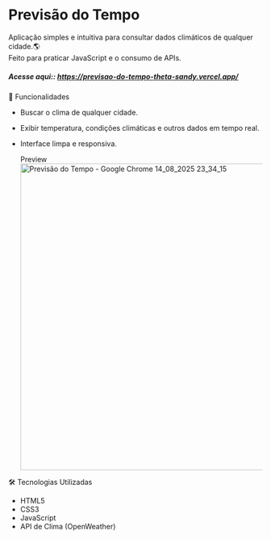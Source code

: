 #  Previsão do Tempo 

Aplicação simples e intuitiva para consultar dados climáticos de qualquer cidade.🌎  
Feito para praticar JavaScript e o consumo de APIs.

##### Acesse aqui:: https://previsao-do-tempo-theta-sandy.vercel.app/

 📌 Funcionalidades
- Buscar o clima de qualquer cidade.
- Exibir temperatura, condições climáticas e outros dados em tempo real.
- Interface limpa e responsiva.

  Preview
  <img width="1366" height="608" alt="Previsão do Tempo - Google Chrome 14_08_2025 23_34_15" src="https://github.com/user-attachments/assets/76fcdd48-8ae1-46bb-a356-7e8aa222cf36" />

🛠️ Tecnologias Utilizadas
- HTML5  
- CSS3 
- JavaScript 
- API de Clima (OpenWeather)
